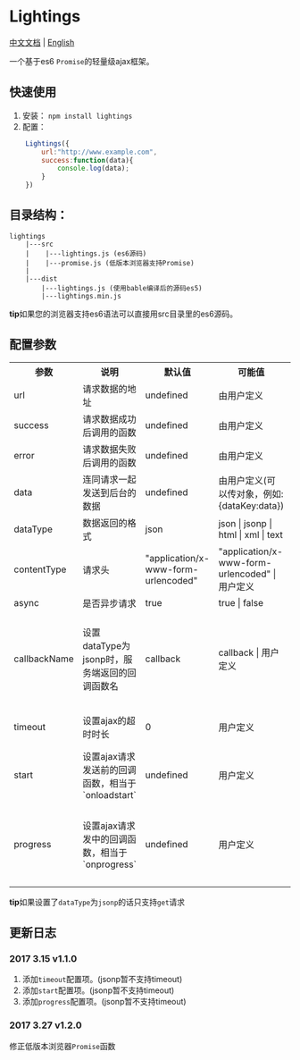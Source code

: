 # Lightings
[中文文档](https://github.com/JayZangwill/lightings/blob/master/doc/README-zh.md) | [English](https://github.com/JayZangwill/lightings/blob/master/README.md)

一个基于es6 `Promise`的轻量级ajax框架。

## 快速使用

1. 安装： `npm install lightings`
2. 配置：

```javascript
	Lightings({
		url:"http://www.example.com",
		success:function(data){
			console.log(data);
		}
	})
```

## 目录结构：

	lightings
		|---src
		|    |---lightings.js (es6源码)
		|    |---promise.js (低版本浏览器支持Promise)
		|
		|---dist
	     	|---lightings.js (使用bable编译后的源码es5)
		 	|---lightings.min.js
		 
**tip**如果您的浏览器支持es6语法可以直接用src目录里的es6源码。

## 配置参数

<table>
	<tr>
		<th>参数</th>
		<th>说明</th>
		<th>默认值</th>
		<th>可能值</th>
		<th>备注</th>
	</tr>
	<tr>
		<td>
			url
		</td>
		<td>
			请求数据的地址
		</td>
		<td>
			undefined
		</td>
		<td>
			由用户定义
		</td>
		<td>
			必须
		</td>
	</tr>
	<tr>
		<td>
			success
		</td>
		<td>
			请求数据成功后调用的函数
		</td>
		<td>
			undefined
		</td>
		<td>
			由用户定义
		</td>
		<td>
			必须
		</td>
	</tr>
	<tr>
		<td>
			error
		</td>
		<td>
			请求数据失败后调用的函数
		</td>
		<td>
			undefined
		</td>
		<td>
			由用户定义
		</td>
		<td>
			视用户的情况而定
		</td>
	</tr>
	<tr>
		<td>
			data
		</td>
		<td>
			连同请求一起发送到后台的数据
		</td>
		<td>
			undefined
		</td>
		<td>
			由用户定义(可以传对象，例如:{dataKey:data})
		</td>
		<td>
			非必须
		</td>
	</tr>
	<tr>
		<td>
			dataType
		</td>
		<td>
			数据返回的格式
		</td>
		<td>
			json
		</td>
		<td>
			json | jsonp | html | xml | text
		</td>
		<td>
			非必须
		</td>
	</tr>
	<tr>
		<td>
			contentType
		</td>
		<td>
			请求头
		</td>
		<td>
			"application/x-www-form-urlencoded"
		</td>
		<td>
			"application/x-www-form-urlencoded" | 用户定义
		</td>
		<td>
			非必须
		</td>
	</tr>
	<tr>
		<td>
			async
		</td>
		<td>
			是否异步请求
		</td>
		<td>
			true
		</td>
		<td>
			true | false
		</td>
		<td>
			非必须
		</td>
	</tr>
	<tr>
		<td>
			callbackName
		</td>
		<td>
			设置dataType为jsonp时，服务端返回的回调函数名
		</td>
		<td>
			callback
		</td>
		<td>
			callback | 用户定义
		</td>
		<td>
			dataTpye为jsonp时且服务端返回的回调函数名不为callback时必须
		</td>
	</tr>
	<tr>
		<td>
			timeout
		</td>
		<td>
			设置ajax的超时时长
		</td>
		<td>
			0
		</td>
		<td>
			 用户定义
		</td>
		<td>
			jsonp暂时不支持timeout
		</td>
	</tr>
	<tr>
		<td>
			start
		</td>
		<td>
			设置ajax请求发送前的回调函数，相当于`onloadstart`
		</td>
		<td>
			undefined
		</td>
		<td>
			 用户定义
		</td>
		<td>
			jsonp暂时不支持start
		</td>
	</tr>
	<tr>
		<td>
			progress
		</td>
		<td>
			设置ajax请求发中的回调函数，相当于`onprogress`
		</td>
		<td>
			undefined
		</td>
		<td>
			 用户定义
		</td>
		<td>
			jsonp暂时不支持progress，且ie10一下浏览器不能用
		</td>
	</tr>
</table>

**tip**如果设置了`dataType`为`jsonp`的话只支持`get`请求

## 更新日志

### 2017 3.15 v1.1.0

1. 添加`timeout`配置项。(jsonp暂不支持timeout)
2. 添加`start`配置项。(jsonp暂不支持timeout)
3. 添加`progress`配置项。(jsonp暂不支持timeout)

### 2017 3.27 v1.2.0

修正低版本浏览器`Promise`函数